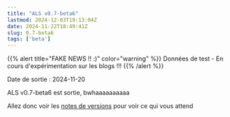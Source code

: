 ```yaml
---
title: "ALS v0.7-beta6"
lastmod: 2024-12-03T19:13:04Z
date: 2024-11-22T18:49:41Z
slug: 0.7-beta6
tags: ['beta']
---
```

{{% alert title="FAKE NEWS !! :)" color="warning" %}}
Données de test - En cours d'expérimentation sur les blogs !!!
{{% /alert %}}

Date de sortie : 2024-11-20 

ALS v0.7-beta6 est sortie, bwhaaaaaaaaaa

Allez donc voir les [notes de versions](/fr/docs/v0.7/releasenotes/#version-07) pour voir ce qui vous attend


